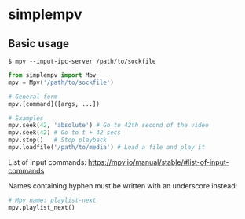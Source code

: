 # simplempv

## Basic usage

```
$ mpv --input-ipc-server /path/to/sockfile
```

```python
from simplempv import Mpv
mpv = Mpv('/path/to/sockfile')

# General form
mpv.[command]([args, ...])

# Examples
mpv.seek(42, 'absolute') # Go to 42th second of the video
mpv.seek(42) # Go to t + 42 secs
mpv.stop()   # Stop playback
mpv.loadfile('/path/to/media') # Load a file and play it
```

List of input commands: https://mpv.io/manual/stable/#list-of-input-commands

Names containing hyphen must be written with an underscore instead:

```python
# Mpv name: playlist-next
mpv.playlist_next()
```

